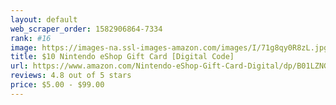 ```yaml
---
layout: default 
﻿web_scraper_order: 1582906864-7334
rank: #16
image: https://images-na.ssl-images-amazon.com/images/I/71g8qy0R8zL.jpg
title: $10 Nintendo eShop Gift Card [Digital Code]
url: https://www.amazon.com/Nintendo-eShop-Gift-Card-Digital/dp/B01LZNGPY3/ref=zg_mw_videogames_16?_encoding=UTF8&psc=1&refRID=7CPRMDBM19Z4C6MKHK80
reviews: 4.8 out of 5 stars
price: $5.00 - $99.00
---
```

